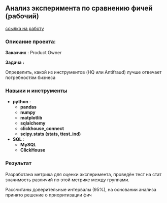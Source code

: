 ## Анализ эксперимента по сравнению фичей (рабочий)

[ссылка на работу]([https://github.com/Radikdpm55/Projects/tree/main/%D0%90%D0%BD%D0%B0%D0%BB%D0%B8%D0%B7%20%D1%8D%D0%BA%D1%81%D0%BF%D0%B5%D1%80%D0%B8%D0%BC%D0%B5%D0%BD%D1%82%D0%B0%20%D0%BF%D0%BE%20%D1%81%D1%80%D0%B0%D0%B2%D0%BD%D0%B5%D0%BD%D0%B8%D1%8E%20%D1%84%D0%B8%D1%87%D0%B5%D0%B9](https://github.com/Radikdpm55/Projects/blob/main/%D0%90%D0%BD%D0%B0%D0%BB%D0%B8%D0%B7%20%D1%8D%D0%BA%D1%81%D0%BF%D0%B5%D1%80%D0%B8%D0%BC%D0%B5%D0%BD%D1%82%D0%B0%20%D0%BF%D0%BE%20%D1%81%D1%80%D0%B0%D0%B2%D0%BD%D0%B5%D0%BD%D0%B8%D1%8E%20%D1%84%D0%B8%D1%87%D0%B5%D0%B9/Experiment%20HQ%20vs%20antifraud-Copy1%20(1).ipynb))
### Описание проекта:

**Заказчик** : Product Owner

**Задача :**

Определить, какой из инструментов (HQ или Antifraud) лучше отвечает потребностям бизнеса

### Навыки и инструменты

- **python** :
    - **pandas**
    - **numpy**
    - **matplotlib**
    - **sqlalchemy**
    - **clickhouse_connect**
    - **scipy.stats (stats, ttest_ind)**
- **SQL** :
    - **MySQL**
    - **ClickHouse**


### Результат

Разработана метрика для оценки эксперимента, проведён тест на стат значимость различий по этой метрике между группами. 

Рассчитаны доверительные интервалы (95%), на основании анализа принято решение о приоритизации фич
